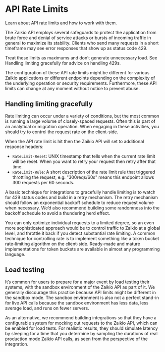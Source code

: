 # API Rate Limits

Learn about API rate limits and how to work with them.

The Zaikio API employs several safeguards to protect the application from brute force and denial of service attacks or bursts of incoming traffic in general to maximize its stability. Clients who send many requests in a short timeframe may see error responses that show up as status code 429.

Treat these limits as maximums and don’t generate unnecessary load. See Handling limiting gracefully for advice on handling 429s.

The configuration of these API rate limits might be different for various Zaikio applications or different endpoints depending on the complexity of the underlying operation or security requirements. Furthermore, these API limits can change at any moment without notice to prevent abuse.

## Handling limiting gracefully

Rate limiting can occur under a variety of conditions, but the most common is running a large volume of closely-spaced requests. Often this is part of an analytical or migration operation. When engaging in these activities, you should try to control the request rate on the client-side.

When the API rate limit is hit then the Zaikio API will set to additional response headers:

- `RateLimit-Reset`: UNIX timestamp that tells when the current rate limit will be reset. When you want to retry your request then retry after that time.
- `RateLimit-Rule`: A short description of the rate limit rule that triggered throttling the request, e.g. "300reqs/60s" means this endpoint allows 300 requests per 60 seconds.

A basic technique for integrations to gracefully handle limiting is to watch for 429 status codes and build in a retry mechanism. The retry mechanism should follow an exponential backoff schedule to reduce request volume when necessary. We’d also recommend building some randomness into the backoff schedule to avoid a thundering herd effect.

You can only optimize individual requests to a limited degree, so an even more sophisticated approach would be to control traffic to Zaikio at a global level, and throttle it back if you detect substantial rate limiting. A common technique for controlling rate is to implement something like a token bucket rate-limiting algorithm on the client-side. Ready-made and mature implementations for token buckets are available in almost any programming language.

## Load testing

It’s common for users to prepare for a major event by load testing their systems, with the sandbox environment of the Zaikio API as part of it. We generally discourage this practice because API limits might be different in the sandbox mode. The sandbox environment is also not a perfect stand-in for live API calls because the sandbox environment has less data, less average load, and runs on fewer servers.

As an alternative, we recommend building integrations so that they have a configurable system for mocking out requests to the Zaikio API, which can be enabled for load tests. For realistic results, they should simulate latency by sleeping for a time that you determine by sampling the durations of real production mode Zaikio API calls, as seen from the perspective of the integration.
